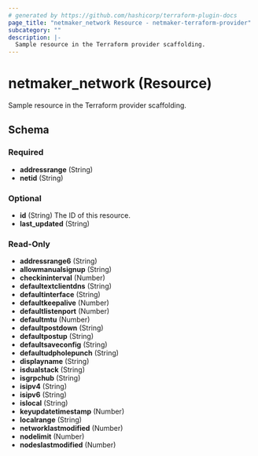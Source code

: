 ```yaml
---
# generated by https://github.com/hashicorp/terraform-plugin-docs
page_title: "netmaker_network Resource - netmaker-terraform-provider"
subcategory: ""
description: |-
  Sample resource in the Terraform provider scaffolding.
---
```


# netmaker_network (Resource)

Sample resource in the Terraform provider scaffolding.



<!-- schema generated by tfplugindocs -->
## Schema

### Required

- **addressrange** (String)
- **netid** (String)

### Optional

- **id** (String) The ID of this resource.
- **last_updated** (String)

### Read-Only

- **addressrange6** (String)
- **allowmanualsignup** (String)
- **checkininterval** (Number)
- **defaultextclientdns** (String)
- **defaultinterface** (String)
- **defaultkeepalive** (Number)
- **defaultlistenport** (Number)
- **defaultmtu** (Number)
- **defaultpostdown** (String)
- **defaultpostup** (String)
- **defaultsaveconfig** (String)
- **defaultudpholepunch** (String)
- **displayname** (String)
- **isdualstack** (String)
- **isgrpchub** (String)
- **isipv4** (String)
- **isipv6** (String)
- **islocal** (String)
- **keyupdatetimestamp** (Number)
- **localrange** (String)
- **networklastmodified** (Number)
- **nodelimit** (Number)
- **nodeslastmodified** (Number)


